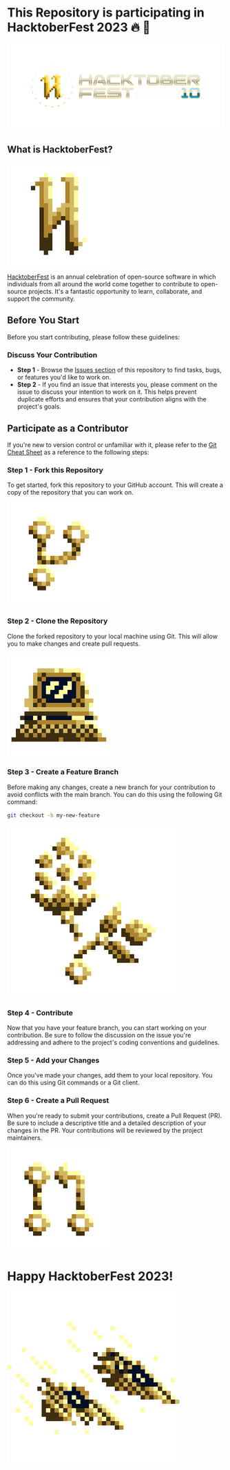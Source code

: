 # This Repository is participating in HacktoberFest 2023 :fire: :robot: 


![](https://github.com/andrewrgarcia/hf10_organizer_event_kit/blob/main/05_logo_set/hf10_horizontal_logos/cmyk/hf10_horz_fcl_cmyk.png?raw=true)


## What is HacktoberFest?

![](https://github.com/andrewrgarcia/hf10_organizer_event_kit/blob/main/04_icon_set/@1x/10@1x.png?raw=true)


[HacktoberFest](https://hacktoberfest.com/) is an annual celebration of open-source software in which individuals from all around the world come together to contribute to open-source projects. It's a fantastic opportunity to learn, collaborate, and support the community.

## Before You Start

Before you start contributing, please follow these guidelines:

### Discuss Your Contribution

- **Step 1** - Browse the [Issues section](https://github.com/andrewrgarcia/powerxrd/issues) of this repository to find tasks, bugs, or features you'd like to work on.
- **Step 2** - If you find an issue that interests you, please comment on the issue to discuss your intention to work on it. This helps prevent duplicate efforts and ensures that your contribution aligns with the project's goals.

## Participate as a Contributor

If you're new to version control or unfamiliar with it, please refer to the [Git Cheat Sheet](https://github.com/andrewrgarcia/hf10_organizer_event_kit/blob/main/03_git_cheat_sheet/hf10_git_cheat_sheet.pdf) as a reference to the following steps:

### Step 1 - Fork this Repository

To get started, fork this repository to your GitHub account. This will create a copy of the repository that you can work on.

![](https://github.com/andrewrgarcia/hf10_organizer_event_kit/blob/main/04_icon_set/@1x/03@1x.png?raw=true)

### Step 2 - Clone the Repository

Clone the forked repository to your local machine using Git. This will allow you to make changes and create pull requests.

![](https://github.com/andrewrgarcia/hf10_organizer_event_kit/blob/main/04_icon_set/@1x/05@1x.png?raw=true)


### Step 3 - Create a Feature Branch

Before making any changes, create a new branch for your contribution to avoid conflicts with the main branch. You can do this using the following Git command:

```bash
git checkout -b my-new-feature
```

![](https://github.com/andrewrgarcia/hf10_organizer_event_kit/blob/main/04_icon_set/@1x/14@1x.png?raw=true)

### Step 4 - Contribute

Now that you have your feature branch, you can start working on your contribution. Be sure to follow the discussion on the issue you're addressing and adhere to the project's coding conventions and guidelines.

### Step 5 - Add your Changes

Once you've made your changes, add them to your local repository. You can do this using Git commands or a Git client.

### Step 6 - Create a Pull Request

When you're ready to submit your contributions, create a Pull Request (PR). Be sure to include a descriptive title and a detailed description of your changes in the PR. Your contributions will be reviewed by the project maintainers.

![](https://github.com/andrewrgarcia/hf10_organizer_event_kit/blob/main/04_icon_set/@1x/08@1x.png?raw=true)


# Happy HacktoberFest 2023!

[![](https://github.com/andrewrgarcia/hf10_organizer_event_kit/blob/main/04_icon_set/@1x/13@1x.png?raw=true)](https://github.com/andrewrgarcia)